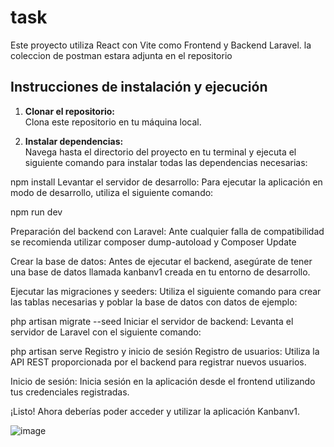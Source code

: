 # task

Este proyecto utiliza React con Vite como Frontend y Backend Laravel. la coleccion de postman estara adjunta en el repositorio

## Instrucciones de instalación y ejecución

1. **Clonar el repositorio:**  
   Clona este repositorio en tu máquina local.

2. **Instalar dependencias:**  
   Navega hasta el directorio del proyecto en tu terminal y ejecuta el siguiente comando para instalar todas las dependencias necesarias:

 
 npm install
Levantar el servidor de desarrollo:
Para ejecutar la aplicación en modo de desarrollo, utiliza el siguiente comando:

npm run dev


Preparación del backend con Laravel:
Ante cualquier falla de compatibilidad se recomienda utilizar composer dump-autoload y Composer Update

Crear la base de datos:
Antes de ejecutar el backend, asegúrate de tener una base de datos llamada kanbanv1 creada en tu entorno de desarrollo.

Ejecutar las migraciones y seeders:
Utiliza el siguiente comando para crear las tablas necesarias y poblar la base de datos con datos de ejemplo:


php artisan migrate --seed
Iniciar el servidor de backend:
Levanta el servidor de Laravel con el siguiente comando:

php artisan serve
Registro y inicio de sesión
Registro de usuarios:
Utiliza la API REST proporcionada por el backend para registrar nuevos usuarios.

Inicio de sesión:
Inicia sesión en la aplicación desde el frontend utilizando tus credenciales registradas.

¡Listo! Ahora deberías poder acceder y utilizar la aplicación Kanbanv1.


![image](https://github.com/Francis-Cisneros/task/assets/68484924/a8becc34-fce0-4072-b3ea-8046d0341f51)


